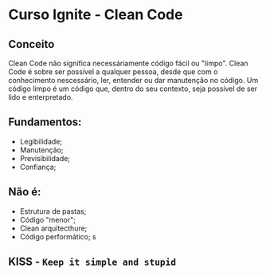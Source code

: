 # Curso Ignite - Clean Code

## Conceito

Clean Code não significa necessáriamente código fácil ou "limpo". Clean Code é sobre ser possível a qualquer pessoa, desde que com o conhecimento nescessário, ler, entender ou dar manutenção no código. Um código limpo é um código que, dentro do seu contexto, seja possível	de ser lido e enterpretado.

## Fundamentos:
- Legibilidade;
- Manutenção;
- Previsibilidade;
- Confiança;

## Não é:
- Estrutura de pastas;
- Código "menor";
- Clean arquitecthure;
- Código performático;
s

## KISS - `Keep it simple and stupid`



